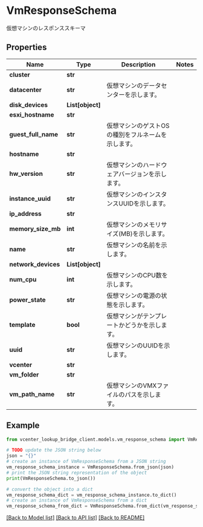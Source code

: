 # VmResponseSchema

仮想マシンのレスポンススキーマ

## Properties

Name | Type | Description | Notes
------------ | ------------- | ------------- | -------------
**cluster** | **str** |  | 
**datacenter** | **str** | 仮想マシンのデータセンターを示します。 | 
**disk_devices** | **List[object]** |  | 
**esxi_hostname** | **str** |  | 
**guest_full_name** | **str** | 仮想マシンのゲストOSの種別をフルネームを示します。 | 
**hostname** | **str** |  | 
**hw_version** | **str** | 仮想マシンのハードウェアバージョンを示します。 | 
**instance_uuid** | **str** | 仮想マシンのインスタンスUUIDを示します。 | 
**ip_address** | **str** |  | 
**memory_size_mb** | **int** | 仮想マシンのメモリサイズ(MB)を示します。 | 
**name** | **str** | 仮想マシンの名前を示します。 | 
**network_devices** | **List[object]** |  | 
**num_cpu** | **int** | 仮想マシンのCPU数を示します。 | 
**power_state** | **str** | 仮想マシンの電源の状態を示します。 | 
**template** | **bool** | 仮想マシンがテンプレートかどうかを示します。 | 
**uuid** | **str** | 仮想マシンのUUIDを示します。 | 
**vcenter** | **str** |  | 
**vm_folder** | **str** |  | 
**vm_path_name** | **str** | 仮想マシンのVMXファイルのパスを示します。 | 

## Example

```python
from vcenter_lookup_bridge_client.models.vm_response_schema import VmResponseSchema

# TODO update the JSON string below
json = "{}"
# create an instance of VmResponseSchema from a JSON string
vm_response_schema_instance = VmResponseSchema.from_json(json)
# print the JSON string representation of the object
print(VmResponseSchema.to_json())

# convert the object into a dict
vm_response_schema_dict = vm_response_schema_instance.to_dict()
# create an instance of VmResponseSchema from a dict
vm_response_schema_from_dict = VmResponseSchema.from_dict(vm_response_schema_dict)
```
[[Back to Model list]](../README.md#documentation-for-models) [[Back to API list]](../README.md#documentation-for-api-endpoints) [[Back to README]](../README.md)


